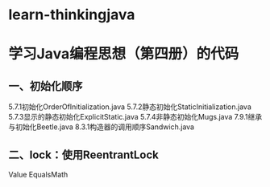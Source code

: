# learn-thinkingjava
# 学习Java编程思想（第四册）的代码
## 一、初始化顺序
5.7.1初始化OrderOfInitialization.java
5.7.2静态初始化StaticInitialization.java
5.7.3显示的静态初始化ExplicitStatic.java
5.7.4非静态初始化Mugs.java
7.9.1继承与初始化Beetle.java
8.3.1构造器的调用顺序Sandwich.java
### 
## 二、lock：使用ReentrantLock



Value
EqualsMath